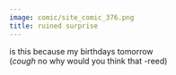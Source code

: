 ```yaml
---
image: comic/site_comic_376.png
title: ruined surprise
---
```

is this because my birthdays tomorrow  
(*cough* no why would you think that -reed)
